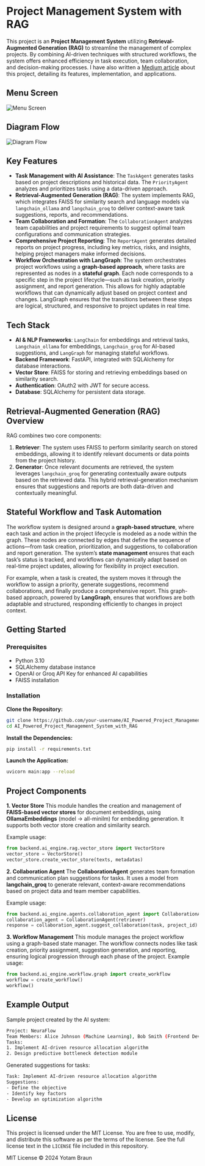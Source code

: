 # **Project Management System with RAG**

This project is an **Project Management System** utilizing **Retrieval-Augmented Generation (RAG)** to streamline the management of complex projects. By combining AI-driven techniques with structured workflows, the system offers enhanced efficiency in task execution, team collaboration, and decision-making processes. I have also written a [Medium article](https://medium.com/towards-artificial-intelligence/revolutionizing-project-management-with-ai-agents-and-langgraph-ff90951930c1) about this project, detailing its features, implementation, and applications.

## **Menu Screen**
![Menu Screen](menu.png)

## **Diagram Flow**
![Diagram Flow](graph_flow.png)

## **Key Features**

- **Task Management with AI Assistance**: The `TaskAgent` generates tasks based on project descriptions and historical data. The `PriorityAgent` analyzes and prioritizes tasks using a data-driven approach.
- **Retrieval-Augmented Generation (RAG)**: The system implements RAG, which integrates FAISS for similarity search and language models via `langchain_ollama` and `langchain_groq` to deliver context-aware task suggestions, reports, and recommendations.
- **Team Collaboration and Formation**: The `CollaborationAgent` analyzes team capabilities and project requirements to suggest optimal team configurations and communication strategies.
- **Comprehensive Project Reporting**: The `ReportAgent` generates detailed reports on project progress, including key metrics, risks, and insights, helping project managers make informed decisions.
- **Workflow Orchestration with LangGraph**: The system orchestrates project workflows using a **graph-based approach**, where tasks are represented as nodes in a **stateful graph**. Each node corresponds to a specific step in the project lifecycle—such as task creation, priority assignment, and report generation. This allows for highly adaptable workflows that can dynamically adjust based on project context and changes. LangGraph ensures that the transitions between these steps are logical, structured, and responsive to project updates in real time.

## **Tech Stack**

- **AI & NLP Frameworks**: `LangChain` for embeddings and retrieval tasks, `Langchain_ollama` for embeddings, `Langchain_groq` for AI-based suggestions, and `LangGraph` for managing stateful workflows.
- **Backend Framework**: FastAPI, integrated with SQLAlchemy for database interactions.
- **Vector Store**: FAISS for storing and retrieving embeddings based on similarity search.
- **Authentication**: OAuth2 with JWT for secure access.
- **Database**: SQLAlchemy for persistent data storage.

## **Retrieval-Augmented Generation (RAG) Overview**

RAG combines two core components:
1. **Retriever**: The system uses FAISS to perform similarity search on stored embeddings, allowing it to identify relevant documents or data points from the project history.
2. **Generator**: Once relevant documents are retrieved, the system leverages `langchain_groq` for generating contextually aware outputs based on the retrieved data. This hybrid retrieval-generation mechanism ensures that suggestions and reports are both data-driven and contextually meaningful.

## **Stateful Workflow and Task Automation**

The workflow system is designed around a **graph-based structure**, where each task and action in the project lifecycle is modeled as a node within the graph. These nodes are connected by edges that define the sequence of actions—from task creation, prioritization, and suggestions, to collaboration and report generation. The system’s **state management** ensures that each task’s status is tracked, and workflows can dynamically adapt based on real-time project updates, allowing for flexibility in project execution.

For example, when a task is created, the system moves it through the workflow to assign a priority, generate suggestions, recommend collaborations, and finally produce a comprehensive report. This graph-based approach, powered by **LangGraph**, ensures that workflows are both adaptable and structured, responding efficiently to changes in project context.


## **Getting Started**

### **Prerequisites**

- Python 3.10
- SQLAlchemy database instance
- OpenAI or Groq API Key for enhanced AI capabilities
- FAISS installation


### **Installation**

**Clone the Repository:**
```bash
git clone https://github.com/your-username/AI_Powered_Project_Management_System_with_RAG.git
cd AI_Powered_Project_Management_System_with_RAG
 ```

**Install the Dependencies:**
```bash
pip install -r requirements.txt
```

**Launch the Application:**
```bash
uvicorn main:app --reload
```

## **Project Components**

**1. Vector Store**
This module handles the creation and management of **FAISS-based vector stores** for document embeddings, using **OllamaEmbeddings** (model -> all-minilm) for embedding generation. It supports both vector store creation and similarity search.

Example usage:
```python
from backend.ai_engine.rag.vector_store import VectorStore
vector_store = VectorStore()
vector_store.create_vector_store(texts, metadatas)
```

**2. Collaboration Agent**
The **CollaborationAgent** generates team formation and communication plan suggestions for tasks. It uses a model from **langchain_groq** to generate relevant, context-aware recommendations based on project data and team member capabilities.

Example usage:
```python
from backend.ai_engine.agents.collaboration_agent import CollaborationAgent
collaboration_agent = CollaborationAgent(retriever)
response = collaboration_agent.suggest_collaboration(task, project_id)
```

**3. Workflow Management**
This module manages the project workflow using a graph-based state manager. The workflow connects nodes like task creation, priority assignment, suggestion generation, and reporting, ensuring logical progression through each phase of the project.
Example usage:
```python
from backend.ai_engine.workflow.graph import create_workflow
workflow = create_workflow()
workflow()
```

## **Example Output**

Sample project created by the AI system:
```bash
Project: NeuraFlow
Team Members: Alice Johnson (Machine Learning), Bob Smith (Frontend Development), Charlie Brown (Backend Development)
Tasks:
1. Implement AI-driven resource allocation algorithm
2. Design predictive bottleneck detection module
```

Generated suggestions for tasks:
```bash
Task: Implement AI-driven resource allocation algorithm
Suggestions:
- Define the objective
- Identify key factors
- Develop an optimization algorithm
```

## **License**

This project is licensed under the MIT License. You are free to use, modify, and distribute this software as per the terms of the license. See the full license text in the `LICENSE` file included in this repository.

MIT License © 2024 Yotam Braun

